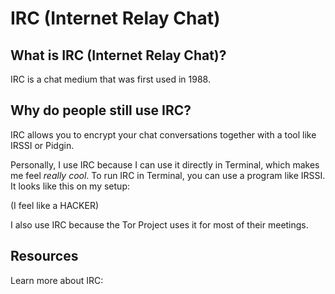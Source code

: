 [//]: # (IRC README.md)

# IRC (Internet Relay Chat)

## What is IRC (Internet Relay Chat)?

IRC is a chat medium that was first used in 1988. 

## Why do people still use IRC?

IRC allows you to encrypt your chat conversations together with a tool like IRSSI or Pidgin. 

Personally, I use IRC because I can use it directly in Terminal, which makes me feel _really cool_. To run IRC in Terminal, you can use a program like IRSSI. It looks like this on my setup:

[//]: # (image of IRC in terminal)

(I feel like a HACKER)

I also use IRC because the Tor Project uses it for most of their meetings. 

## Resources

Learn more about IRC:


